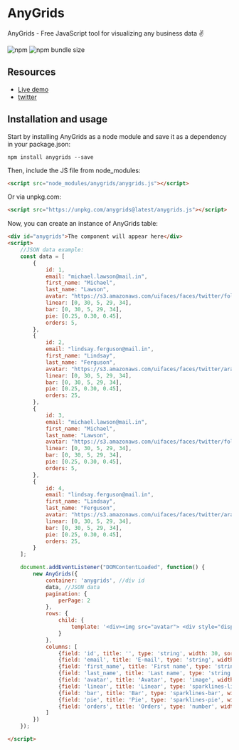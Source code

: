 # AnyGrids
AnyGrids - Free JavaScript tool for visualizing any business data :v:

![npm](https://img.shields.io/npm/dw/anygrids) ![npm bundle size](https://img.shields.io/bundlephobia/min/anygrids)

## Resources
* [Live demo](https://anygrids.com)
* [twitter](https://twitter.com/AnyGrids)
## Installation and usage
Start by installing AnyGrids as a node module and save it as a dependency in your package.json:
```
npm install anygrids --save
```
Then, include the JS file from node_modules:
```html
<script src="node_modules/anygrids/anygrids.js"></script>
```

Or via unpkg.com:
```html
<script src="https://unpkg.com/anygrids@latest/anygrids.js"></script>
```

Now, you can create an instance of AnyGrids table:
```html
<div id="anygrids">The component will appear here</div>
<script>
    //JSON data example:
    const data = [
        {
            id: 1,
            email: "michael.lawson@mail.in",
            first_name: "Michael",
            last_name: "Lawson",
            avatar: "https://s3.amazonaws.com/uifaces/faces/twitter/follettkyle/128.jpg",
            linear: [0, 30, 5, 29, 34],
            bar: [0, 30, 5, 29, 34],
            pie: [0.25, 0.30, 0.45],
            orders: 5,
        },
        {
            id: 2,
            email: "lindsay.ferguson@mail.in",
            first_name: "Lindsay",
            last_name: "Ferguson",
            avatar: "https://s3.amazonaws.com/uifaces/faces/twitter/araa3185/128.jpg",
            linear: [0, 30, 5, 29, 34],
            bar: [0, 30, 5, 29, 34],
            pie: [0.25, 0.30, 0.45],
            orders: 25,
        },
        {
            id: 3,
            email: "michael.lawson@mail.in",
            first_name: "Michael",
            last_name: "Lawson",
            avatar: "https://s3.amazonaws.com/uifaces/faces/twitter/follettkyle/128.jpg",
            linear: [0, 30, 5, 29, 34],
            bar: [0, 30, 5, 29, 34],
            pie: [0.25, 0.30, 0.45],
            orders: 5,
        },
        {
            id: 4,
            email: "lindsay.ferguson@mail.in",
            first_name: "Lindsay",
            last_name: "Ferguson",
            avatar: "https://s3.amazonaws.com/uifaces/faces/twitter/araa3185/128.jpg",
            linear: [0, 30, 5, 29, 34],
            bar: [0, 30, 5, 29, 34],
            pie: [0.25, 0.30, 0.45],
            orders: 25,
        }
    ];

    document.addEventListener("DOMContentLoaded", function() {
        new AnyGrids({
            container: 'anygrids', //div id
            data, //JSON data
            pagination: {
                perPage: 2
            },
            rows: {
                child: {
                    template: '<div><img src="avatar"> <div style="display:flex;">first_name last_name</div></div>pie_render'
                }
            },
            columns: [
                {field: 'id', title: '', type: 'string', width: 30, sortable: true},
                {field: 'email', title: 'E-mail', type: 'string', width: 200},
                {field: 'first_name', title: 'First name', type: 'string', width: 200, sortable: true},
                {field: 'last_name', title: 'Last name', type: 'string', width: 100, sortable: true},
                {field: 'avatar', title: 'Avatar', type: 'image', width: 50, class: 'avatar'},
                {field: 'linear', title: 'Linear', type: 'sparklines-linear', width: 150},
                {field: 'bar', title: 'Bar', type: 'sparklines-bar', width: 150},
                {field: 'pie', title: 'Pie', type: 'sparklines-pie', width: 150},
                {field: 'orders', title: 'Orders', type: 'number', width: 150, total: {show: true, label: 'Total orders: '}},
            ]
        })
    });

</script> 
```

